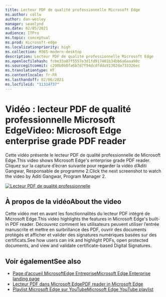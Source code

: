 ```yaml
---
title: Lecteur PDF de qualité professionnelle Microsoft Edge
ms.author: collw
author: dan-wesley
manager: seanlynd
ms.date: 02/05/2021
audience: ITPro
ms.topic: conceptual
ms.prod: microsoft-edge
ms.localizationpriority: high
ms.collection: M365-modern-desktop
description: Lecteur PDF de qualité professionnelle Microsoft Edge
ms.openlocfilehash: fcbe33a87f5557e3d1fd917401b34bb6a6aaa90c
ms.sourcegitcommit: c290b0b0fa6b7d7f94dcdfdda91302da733326ec
ms.translationtype: HT
ms.contentlocale: fr-FR
ms.lasthandoff: 02/06/2021
ms.locfileid: "11314737"
---
```

# <span data-ttu-id="128e0-103">Vidéo : lecteur PDF de qualité professionnelle Microsoft Edge</span><span class="sxs-lookup"><span data-stu-id="128e0-103">Video: Microsoft Edge enterprise grade PDF reader</span></span>

<span data-ttu-id="128e0-104">Cette vidéo présente le lecteur PDF de qualité professionnelle de Microsoft Edge.</span><span class="sxs-lookup"><span data-stu-id="128e0-104">This video shows Microsoft Edge's enterprise grade PDF reader.</span></span> <span data-ttu-id="128e0-105">Cliquez sur la capture d’écran suivante pour regarder la vidéo d’Aditi Gangwar, Responsable de programme 2.</span><span class="sxs-lookup"><span data-stu-id="128e0-105">Click the next screenshot to watch the video by Aditi Gangwar, Program Manager 2.</span></span>

[![Lecteur PDF de qualité professionnelle](media/microsoft-edge-video-pdf-reader/0.png)](http://www.youtube.com/watch?v=XWAqNQ0xAcE "Enterprise grade PDF reader")

## <span data-ttu-id="128e0-107">À propos de la vidéo</span><span class="sxs-lookup"><span data-stu-id="128e0-107">About the video</span></span>

<span data-ttu-id="128e0-108">Cette vidéo met en avant les fonctionnalités du lecteur PDF intégré de Microsoft Edge.</span><span class="sxs-lookup"><span data-stu-id="128e0-108">This video highlights the features in  Microsoft Edge's built-in PDF reader.</span></span> <span data-ttu-id="128e0-109">Découvrez comment les utilisateurs peuvent utiliser l’entrée manuscrite et mettre en surbrillance des PDF, ouvrir des documents protégés et afficher et valider des signatures numériques basées sur des certificats.</span><span class="sxs-lookup"><span data-stu-id="128e0-109">See how users can ink and highlight PDFs, open protected documents, and view and validate certificate-based Digital Signatures.</span></span>

## <span data-ttu-id="128e0-110">Voir également</span><span class="sxs-lookup"><span data-stu-id="128e0-110">See also</span></span>

- [<span data-ttu-id="128e0-111">Page d’accueil MicrosoftEdge Entreprise</span><span class="sxs-lookup"><span data-stu-id="128e0-111">Microsoft Edge Enterprise landing page</span></span>](https://aka.ms/EdgeEnterprise)
- [<span data-ttu-id="128e0-112">Lecteur PDF dans Microsoft Edge</span><span class="sxs-lookup"><span data-stu-id="128e0-112">PDF reader in Microsoft Edge</span></span>](microsoft-edge-pdf.md)
- [<span data-ttu-id="128e0-113">Playlist Microsoft Edge sur YouTube</span><span class="sxs-lookup"><span data-stu-id="128e0-113">Microsoft Edge YouTube playlist</span></span>](https://www.youtube.com/playlist?list=PLXtHYVsvn_b-uXh1tMeYpT-0iD8tD3tFy)
